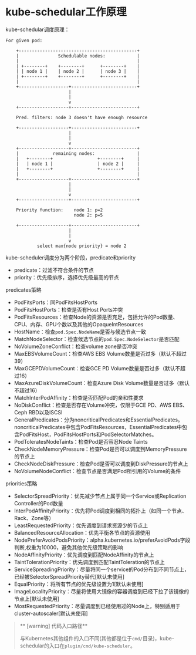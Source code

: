 # kube-schedular工作原理

kube-schedular调度原理：

```
For given pod:

    +---------------------------------------------+
    |               Schedulable nodes:            |
    |                                             |
    | +--------+    +--------+      +--------+    |
    | | node 1 |    | node 2 |      | node 3 |    |
    | +--------+    +--------+      +--------+    |
    |                                             |
    +-------------------+-------------------------+
                        |
                        |
                        v
    +-------------------+-------------------------+

    Pred. filters: node 3 doesn't have enough resource

    +-------------------+-------------------------+
                        |
                        |
                        v
    +-------------------+-------------------------+
    |             remaining nodes:                |
    |   +--------+                 +--------+     |
    |   | node 1 |                 | node 2 |     |
    |   +--------+                 +--------+     |
    |                                             |
    +-------------------+-------------------------+
                        |
                        |
                        v
    +-------------------+-------------------------+

    Priority function:    node 1: p=2
                          node 2: p=5

    +-------------------+-------------------------+
                        |
                        |
                        v
            select max{node priority} = node 2
```

kube-scheduler调度分为两个阶段，predicate和priority

- predicate：过滤不符合条件的节点
- priority：优先级排序，选择优先级最高的节点

predicates策略

- PodFitsPorts：同PodFitsHostPorts
- PodFitsHostPorts：检查是否有Host Ports冲突
- PodFitsResources：检查Node的资源是否充足，包括允许的Pod数量、CPU、内存、GPU个数以及其他的OpaqueIntResources
- HostName：检查`pod.Spec.NodeName`是否与候选节点一致
- MatchNodeSelector：检查候选节点的`pod.Spec.NodeSelector`是否匹配
- NoVolumeZoneConflict：检查volume zone是否冲突
- MaxEBSVolumeCount：检查AWS EBS Volume数量是否过多（默认不超过39）
- MaxGCEPDVolumeCount：检查GCE PD Volume数量是否过多（默认不超过16）
- MaxAzureDiskVolumeCount：检查Azure Disk Volume数量是否过多（默认不超过16）
- MatchInterPodAffinity：检查是否匹配Pod的亲和性要求
- NoDiskConflict：检查是否存在Volume冲突，仅限于GCE PD、AWS EBS、Ceph RBD以及ISCSI
- GeneralPredicates：分为noncriticalPredicates和EssentialPredicates。noncriticalPredicates中包含PodFitsResources，EssentialPredicates中包含PodFitsHost，PodFitsHostPorts和PodSelectorMatches。
- PodToleratesNodeTaints：检查Pod是否容忍Node Taints
- CheckNodeMemoryPressure：检查Pod是否可以调度到MemoryPressure的节点上
- CheckNodeDiskPressure：检查Pod是否可以调度到DiskPressure的节点上
- NoVolumeNodeConflict：检查节点是否满足Pod所引用的Volume的条件

priorities策略

- SelectorSpreadPriority：优先减少节点上属于同一个Service或Replication Controller的Pod数量
- InterPodAffinityPriority：优先将Pod调度到相同的拓扑上（如同一个节点、Rack、Zone等）
- LeastRequestedPriority：优先调度到请求资源少的节点上
- BalancedResourceAllocation：优先平衡各节点的资源使用
- NodePreferAvoidPodsPriority：alpha.kubernetes.io/preferAvoidPods字段判断,权重为10000，避免其他优先级策略的影响
- NodeAffinityPriority：优先调度到匹配NodeAffinity的节点上
- TaintTolerationPriority：优先调度到匹配TaintToleration的节点上
- ServiceSpreadingPriority：尽量将同一个service的Pod分布到不同节点上，已经被SelectorSpreadPriority替代[默认未使用]
- EqualPriority：将所有节点的优先级设置为1[默认未使用]
- ImageLocalityPriority：尽量将使用大镜像的容器调度到已经下拉了该镜像的节点上[默认未使用]
- MostRequestedPriority：尽量调度到已经使用过的Node上，特别适用于cluster-autoscaler[默认未使用]

> ** [warning] 代码入口路径**
>
> 与Kubernetes其他组件的入口不同(其他都是位于`cmd/`目录)，kube-schedular的入口在`plugin/cmd/kube-scheduler`。
>

